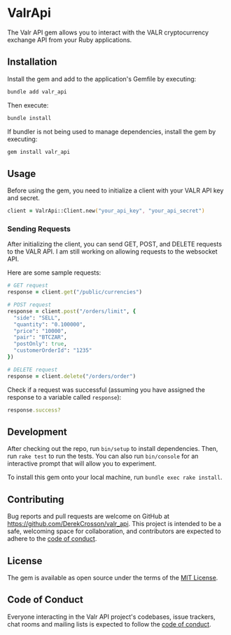 # ValrApi

The Valr API gem allows you to interact with the VALR cryptocurrency exchange API from your Ruby applications.

## Installation

Install the gem and add to the application's Gemfile by executing:
```zsh
bundle add valr_api
```

Then execute:
```zsh
bundle install
```

If bundler is not being used to manage dependencies, install the gem by executing:
```zsh
gem install valr_api
```

## Usage

Before using the gem, you need to initialize a client with your VALR API key and secret.
```zsh
client = ValrApi::Client.new("your_api_key", "your_api_secret")
```

### Sending Requests

After initializing the client, you can send GET, POST, and DELETE requests to the VALR API. I am still working on allowing requests to the websocket API.

Here are some sample requests:
```ruby
# GET request
response = client.get("/public/currencies")

# POST request
response = client.post("/orders/limit", {
  "side": "SELL",
  "quantity": "0.100000",
  "price": "10000",
  "pair": "BTCZAR",
  "postOnly": true,
  "customerOrderId": "1235"
})

# DELETE request
response = client.delete("/orders/order")

```

Check if a request was successful (assuming you have assigned the response to a variable called `response`):
```ruby
response.success?
```

## Development

After checking out the repo, run `bin/setup` to install dependencies. Then, run `rake test` to run the tests. You can also run `bin/console` for an interactive prompt that will allow you to experiment.

To install this gem onto your local machine, run `bundle exec rake install`.

## Contributing

Bug reports and pull requests are welcome on GitHub at https://github.com/DerekCrosson/valr_api. This project is intended to be a safe, welcoming space for collaboration, and contributors are expected to adhere to the [code of conduct](https://github.com/DerekCrosson/valr_api/blob/main/CODE_OF_CONDUCT.md).

## License

The gem is available as open source under the terms of the [MIT License](https://opensource.org/licenses/MIT).

## Code of Conduct

Everyone interacting in the Valr API project's codebases, issue trackers, chat rooms and mailing lists is expected to follow the [code of conduct](https://github.com/DerekCrosson/valr_api/blob/main/CODE_OF_CONDUCT.md).
